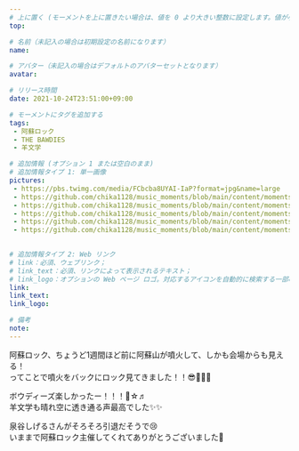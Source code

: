 ```yaml
---
# 上に置く (モーメントを上に置きたい場合は、値を 0 より大きい整数に設定します。値が小さいほど前が高くなります。たとえば、1 はモーメントを上に置きます)
top: 

# 名前（未記入の場合は初期設定の名前になります）
name:

# アバター（未記入の場合はデフォルトのアバターセットとなります）
avatar:

# リリース時間
date: 2021-10-24T23:51:00+09:00

# モーメントにタグを追加する
tags:
 - 阿蘇ロック
 - THE BAWDIES
 - 羊文学

# 追加情報 (オプション 1 または空白のまま)
# 追加情報タイプ 1: 単一画像
pictures:
 - https://pbs.twimg.com/media/FCbcba8UYAI-IaP?format=jpg&name=large
 - https://github.com/chika1128/music_moments/blob/main/content/moments/img/20211024_aso_rock_IMG_7616.jpg?raw=true
 - https://github.com/chika1128/music_moments/blob/main/content/moments/img/20211024_aso_rock_IMG_7593.JPG?raw=true
 - https://github.com/chika1128/music_moments/blob/main/content/moments/img/20211024_aso_rock_IMG_7598.jpg?raw=true
 - https://github.com/chika1128/music_moments/blob/main/content/moments/img/20211024_aso_rock_IMG_7605.jpg?raw=true
 - https://github.com/chika1128/music_moments/blob/main/content/moments/img/20211024_aso_rock_IMG_7618.jpg?raw=true

 
# 追加情報タイプ 2: Web リンク
# link：必須、ウェブリンク；
# link_text：必須、リンクによって表示されるテキスト；
# link_logo：オプションの Web ページ ロゴ。対応するアイコンを自動的に検索する一部の Web サイトをサポートするようになりました。自分でアイコンを追加する必要はありません
link:
link_text:
link_logo:

# 備考
note:
---
```


<!-- 以下にテキストを書き始めます -->
阿蘇ロック、ちょうど1週間ほど前に阿蘇山が噴火して、しかも会場からも見える！  
ってことで噴火をバックにロック見てきました！！😎🤟🏽🤟    

ボウディーズ楽しかったー！！！🎸☆♬  
羊文学も晴れ空に透き通る声最高でした✨✨    

泉谷しげるさんがそろそろ引退だそうで😢  
いままで阿蘇ロック主催してくれてありがとうございました🙏

